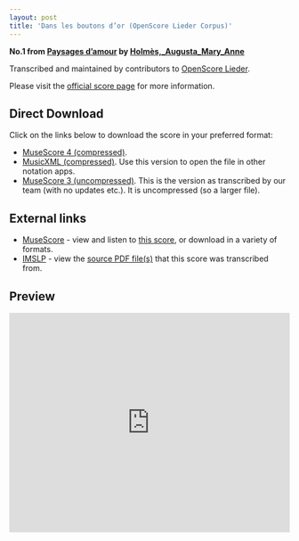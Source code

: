 ```yaml
---
layout: post
title: 'Dans les boutons d’or (OpenScore Lieder Corpus)'
---
```


__No.1 from [Paysages d’amour](https://fourscoreandmore.org/openscore/lieder/Holm%C3%A8s%2C_Augusta_Mary_Anne/Paysages_d%E2%80%99amour/) by [Holmès,_Augusta_Mary_Anne](https://fourscoreandmore.org/openscore/lieder/Holm%C3%A8s%2C_Augusta_Mary_Anne)__

Transcribed and maintained by contributors to [OpenScore Lieder].

Please visit the [official score page] for more information.

[official score page]: https://musescore.com/openscore-lieder-corpus/scores/5995356
[OpenScore Lieder]: https://musescore.com/openscore-lieder-corpus

## Direct Download

Click on the links below to download the score in your preferred format:
- [MuseScore 4 (compressed)](https://fourscoreandmore.org/openscore/lieder/Holm%C3%A8s%2C_Augusta_Mary_Anne/Paysages_d%E2%80%99amour/1_Dans_les_boutons_d%E2%80%99or.mscz).
- [MusicXML (compressed)](https://fourscoreandmore.org/openscore/lieder/Holm%C3%A8s%2C_Augusta_Mary_Anne/Paysages_d%E2%80%99amour/1_Dans_les_boutons_d%E2%80%99or.mxl). Use this version to open the file in other notation apps.
- [MuseScore 3 (uncompressed)](https://raw.githubusercontent.com/OpenScore/Lieder/refs/heads/main/scores/Holm%C3%A8s%2C_Augusta_Mary_Anne/Paysages_d%E2%80%99amour/1_Dans_les_boutons_d%E2%80%99or/lc5995356.mscx). This is the version as transcribed by our team (with no updates etc.). It is uncompressed (so a larger file).

## External links

- [MuseScore] - view and listen to [this score][MuseScore], or download in a variety of formats.
- [IMSLP] - view the [source PDF file(s)][IMSLP] that this score was transcribed from.

[MuseScore]: https://musescore.com/score/5995356
[IMSLP]: https://imslp.org/wiki/Special:ReverseLookup/589001

## Preview

<iframe width="100%" height="394" src="https://musescore.com/openscore-lieder-corpus/scores/5995356/embed" frameborder="0" allowfullscreen allow="autoplay; fullscreen"></iframe>
